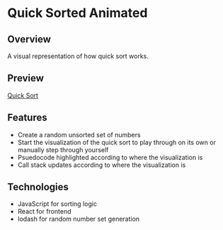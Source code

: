# Quick Sorted Animated

## Overview
A visual representation of how quick sort works.

## Preview
[Quick Sort](./public/assets/quicksortpreview.mp4)

## Features
* Create a random unsorted set of numbers
* Start the visualization of the quick sort to play through on its own or manually step through yourself
* Psuedocode highlighted according to where the visualization is
* Call stack updates according to where the visualization is

## Technologies
* JavaScript for sorting logic
* React for frontend
* lodash for random number set generation
